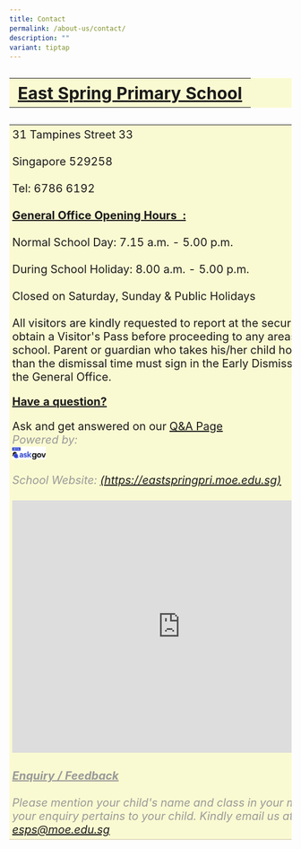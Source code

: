```yaml
---
title: Contact
permalink: /about-us/contact/
description: ""
variant: tiptap
---
```

<style>
table, th {
	background-color: lightgoldenrodyellow;
	font-size: 30px;
	
}
	td {
  border-bottom: 1px solid #CDC1A7;
	font-size: 20px;
	padding: 5px;
}
</style>

<table style="width:100%">
  <tbody><tr>
<th>
	<u>East Spring Primary School</u>
		</th>
</tr></tbody></table><table style="width:100%">
  <tbody><tr>
<td>
31 Tampines Street 33
<br>
	<br>
Singapore 529258
<br><br>
Tel: 6786 6192
<br><br>
	<b><u>General Office Opening Hours&nbsp;&nbsp;:</u></b>
<br><br>
Normal School Day: 7.15 a.m. - 5.00 p.m.
<br><br>
During School Holiday: 8.00 a.m. - 5.00 p.m.
<br><br>
Closed on Saturday, Sunday &amp; Public Holidays
<br><br>
All visitors are kindly requested to report at the security post to obtain a Visitor's Pass before proceeding to any areas of the school. Parent or guardian who takes his/her child home earlier than the dismissal time must sign in the Early Dismissal Book in the General Office.
<br>

<p><u><strong>Have a question?</strong></u></p>
	Ask and get answered on our <a href="https://ask.gov.sg/esps">Q&amp;A Page</a>
<br>
<span style="color:#999999"><em>Powered by:
<br><img style="width:10%;float:left" src="/images/logo-askgov.png">
<br>
	<br>
School Website: 
<a href="https://eastspringpri.moe.edu.sg">(https://eastspringpri.moe.edu.sg)</a>
<br><br>
<iframe loading="lazy" allowfullscreen="" style="border:0;" height="450" width="600" src="https://www.google.com/maps/embed?pb=!1m18!1m12!1m3!1d3988.706031179161!2d103.95965111475401!3d1.3529445990132476!2m3!1f0!2f0!3f0!3m2!1i1024!2i768!4f13.1!3m3!1m2!1s0x31da3ce2b0e87141%3A0x55d7eb3bd1a15628!2sEast%20Spring%20Primary%20School!5e0!3m2!1sen!2ssg!4v1677217759607!5m2!1sen!2ssg"></iframe>
<br><br>
<b><u>Enquiry / Feedback</u></b>
<br><br>
Please mention your child's name and class in your message if your enquiry pertains to your child. Kindly email us at 	    <a href="mailto:esps@moe.edu.sg">esps@moe.edu.sg
	<br>
		</a></em></span></td>
	</tr>
</tbody></table>